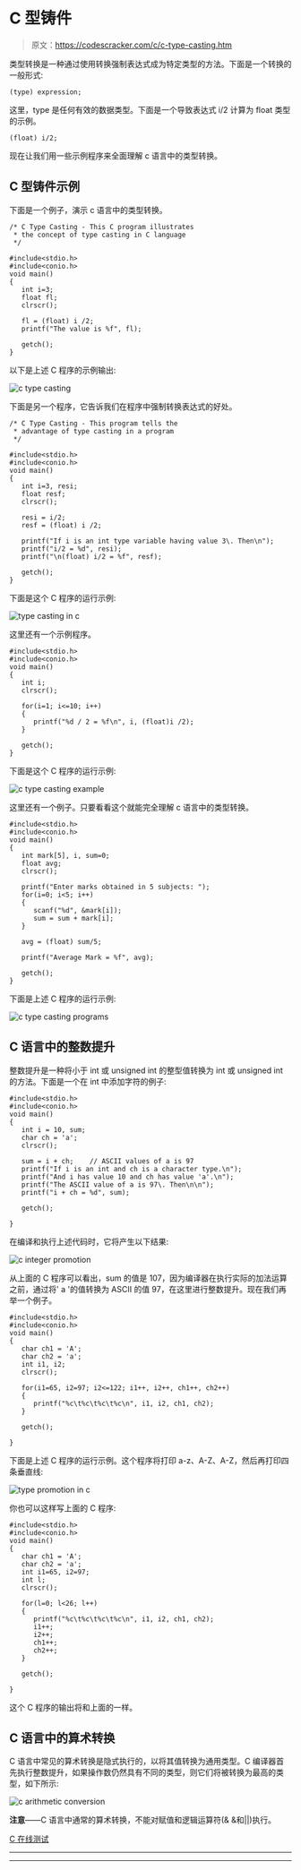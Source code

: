 # C 型铸件

> 原文：<https://codescracker.com/c/c-type-casting.htm>

类型转换是一种通过使用转换强制表达式成为特定类型的方法。下面是一个转换的一般形式:

```
(type) expression;
```

这里，type 是任何有效的数据类型。下面是一个导致表达式 i/2 计算为 float 类型的示例。

```
(float) i/2;
```

现在让我们用一些示例程序来全面理解 c 语言中的类型转换。

## C 型铸件示例

下面是一个例子，演示 c 语言中的类型转换。

```
/* C Type Casting - This C program illustrates
 * the concept of type casting in C language
 */

#include<stdio.h>
#include<conio.h>
void main()
{
   int i=3;
   float fl;
   clrscr();

   fl = (float) i /2;
   printf("The value is %f", fl);

   getch();
}
```

以下是上述 C 程序的示例输出:

![c type casting](img/0afa9e19e04571c96295eb2a1c41f042.png)

下面是另一个程序，它告诉我们在程序中强制转换表达式的好处。

```
/* C Type Casting - This program tells the
 * advantage of type casting in a program
 */

#include<stdio.h>
#include<conio.h>
void main()
{
   int i=3, resi;
   float resf;
   clrscr();

   resi = i/2;
   resf = (float) i /2;

   printf("If i is an int type variable having value 3\. Then\n");
   printf("i/2 = %d", resi);
   printf("\n(float) i/2 = %f", resf);

   getch();
}
```

下面是这个 C 程序的运行示例:

![type casting in c](img/ba1970d992ff8d8e5ce3e60e4c1ee4c6.png)

这里还有一个示例程序。

```
#include<stdio.h>
#include<conio.h>
void main()
{
   int i;
   clrscr();

   for(i=1; i<=10; i++)
   {
      printf("%d / 2 = %f\n", i, (float)i /2);
   }

   getch();
}
```

下面是这个 C 程序的运行示例:

![c type casting example](img/7c893e781b28af20fc5c1b148f7cfbbd.png)

这里还有一个例子。只要看看这个就能完全理解 c 语言中的类型转换。

```
#include<stdio.h>
#include<conio.h>
void main()
{
   int mark[5], i, sum=0;
   float avg;
   clrscr();

   printf("Enter marks obtained in 5 subjects: ");
   for(i=0; i<5; i++)
   {
      scanf("%d", &mark[i]);
      sum = sum + mark[i];
   }

   avg = (float) sum/5;

   printf("Average Mark = %f", avg);

   getch();
}
```

下面是上述 C 程序的运行示例:

![c type casting programs](img/c7972cbbf080caed266d8ab53a271cb6.png)

## C 语言中的整数提升

整数提升是一种将小于 int 或 unsigned int 的整型值转换为 int 或 unsigned int 的方法。下面是一个在 int 中添加字符的例子:

```
#include<stdio.h>
#include<conio.h>
void main()
{
   int i = 10, sum;
   char ch = 'a';
   clrscr();

   sum = i + ch;    // ASCII values of a is 97
   printf("If i is an int and ch is a character type.\n");
   printf("And i has value 10 and ch has value 'a'.\n");
   printf("The ASCII value of a is 97\. Then\n\n");
   printf("i + ch = %d", sum);

   getch();

}
```

在编译和执行上述代码时，它将产生以下结果:

![c integer promotion](img/784a25b8ab1eff6241d049789829ca37.png)

从上面的 C 程序可以看出，sum 的值是 107，因为编译器在执行实际的加法运算之前，通过将' a '的值转换为 ASCII 的值 97，在这里进行整数提升。现在我们再举一个例子。

```
#include<stdio.h>
#include<conio.h>
void main()
{
   char ch1 = 'A';
   char ch2 = 'a';
   int i1, i2;
   clrscr();

   for(i1=65, i2=97; i2<=122; i1++, i2++, ch1++, ch2++)
   {
      printf("%c\t%c\t%c\t%c\n", i1, i2, ch1, ch2);
   }

   getch();

}
```

下面是上述 C 程序的运行示例。这个程序将打印 a-z、A-Z、A-Z，然后再打印四条垂直线:

![type promotion in c](img/ea7dc3e083599be24dc5336b27a50e39.png)

你也可以这样写上面的 C 程序:

```
#include<stdio.h>
#include<conio.h>
void main()
{
   char ch1 = 'A';
   char ch2 = 'a';
   int i1=65, i2=97;
   int l;
   clrscr();

   for(l=0; l<26; l++)
   {
      printf("%c\t%c\t%c\t%c\n", i1, i2, ch1, ch2);
      i1++;
      i2++;
      ch1++;
      ch2++;
   }

   getch();

}
```

这个 C 程序的输出将和上面的一样。

## C 语言中的算术转换

C 语言中常见的算术转换是隐式执行的，以将其值转换为通用类型。C 编译器首先执行整数提升，如果操作数仍然具有不同的类型，则它们将被转换为最高的类型，如下所示:

![c arithmetic conversion](img/aeb938e462708857d2f49f139dd20fbe.png)

**注意**——C 语言中通常的算术转换，不能对赋值和逻辑运算符(& &和||)执行。

[C 在线测试](/exam/showtest.php?subid=2)

* * *

* * *